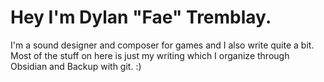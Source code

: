 # Hey I'm Dylan "Fae" Tremblay.
I'm a sound designer and composer for games and I also write quite a bit. Most of the stuff on here is just my writing which I organize through Obsidian and Backup with git. :)

